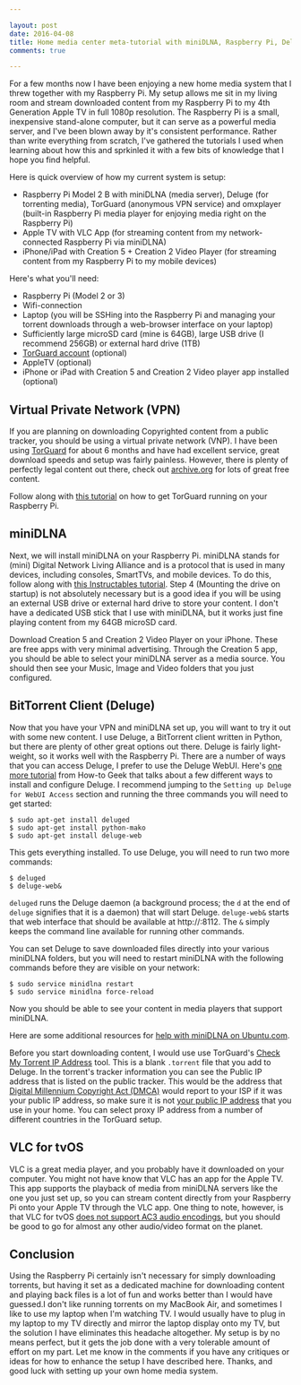 ```yaml
---

layout: post
date: 2016-04-08
title: Home media center meta-tutorial with miniDLNA, Raspberry Pi, Deluge and Apple TV
comments: true 

---
```


For a few months now I have been enjoying a new home media system that I threw together with my Raspberry Pi. My setup allows me sit in my living room and stream downloaded content from my Raspberry Pi to my 4th Generation Apple TV in full 1080p resolution. The Raspberry Pi is a small, inexpensive stand-alone computer, but it can serve as a powerful media server, and I've been blown away by it's consistent performance. Rather than write everything from scratch, I've gathered the tutorials I used when learning about how this and  sprkinled it with a few bits of knowledge that I hope you find helpful. 

Here is quick overview of how my current system is setup:

- Raspberry Pi Model 2 B with miniDLNA (media server), Deluge (for torrenting media), TorGuard (anonymous VPN service) and omxplayer (built-in Raspberry Pi media player for enjoying media right on the Raspberry Pi)
- Apple TV with VLC App (for streaming content from my network-connected Raspberry Pi via miniDLNA)
- iPhone/iPad with Creation 5 + Creation 2 Video Player (for streaming content from my Raspberry Pi to my mobile devices)

Here's what you'll need:

- Raspberry Pi (Model 2 or 3)
- Wifi-connection
- Laptop (you will be SSHing into the Raspberry Pi and managing your torrent downloads through a web-browser interface on your laptop)
- Sufficiently large microSD card (mine is 64GB), large USB drive (I recommend 256GB) or external hard drive (1TB)
- [TorGuard account](https://torguard.net/aff.php?aff=1933) (optional)
- AppleTV (optional)
- iPhone or iPad with Creation 5 and Creation 2 Video player app installed (optional)

Virtual Private Network (VPN)
---

If you are planning on downloading Copyrighted content from a public tracker, you should be using a virtual private network (VNP). I have been using [TorGuard](https://torguard.net/aff.php?aff=1933) for about 6 months and have had excellent service, great download speeds and setup was fairly painless. However, there is plenty of perfectly legal content out there, check out [archive.org](https://archive.org/index.php) for lots of great free content. 

Follow along with [this tutorial](https://torguard.net/knowledgebase.php?action=displayarticle&id=174) on how to get TorGuard running on your Raspberry Pi. 

miniDLNA
---

Next, we will install miniDLNA on your Raspberry Pi. miniDLNA stands for (mini) Digital Network Living Alliance and is a protocol that is used in many devices, including consoles, SmartTVs, and mobile devices. To do this, follow along with [this Instructables tutorial](http://www.instructables.com/id/Raspberry-Pi-Media-Server-MiniDLNA/). Step 4 (Mounting the drive on startup) is not absolutely necessary but is a good idea if you will be using an external USB drive or external hard drive to store your content. I don't have a dedicated USB stick that I use with miniDLNA, but it works just fine playing content from my 64GB microSD card. 

Download Creation 5 and Creation 2 Video Player on your iPhone. These are free apps with very minimal advertising. Through the Creation 5 app, you should be able to select your miniDLNA server as a media source. You should then see your Music, Image and Video folders that you just configured. 

BitTorrent Client (Deluge)
---

Now that you have your VPN and miniDLNA set up, you will want to try it out with some new content. I use Deluge, a BitTorrent client written in Python, but there are plenty of other great options out there. Deluge is fairly light-weight, so it works well with the Raspberry Pi. There are a number of ways that you can access Deluge, I prefer to use the Deluge WebUI. Here's [one more tutorial](http://www.howtogeek.com/142044/how-to-turn-a-raspberry-pi-into-an-always-on-bittorrent-box/) from How-to Geek that talks about a few different ways to install and configure Deluge. I recommend jumping to the `Setting up Deluge for WebUI Access` section and running the three commands you will need to get started: 

```terminal
$ sudo apt-get install deluged
$ sudo apt-get install python-mako
$ sudo apt-get install deluge-web
```
This gets everything installed. To use Deluge, you will need to run two more commands: 

```terminal 
$ deluged
$ deluge-web&
```
`deluged` runs the Deluge daemon (a background process; the `d` at the end of `deluge` signifies that it is a daemon) that will start Deluge. `deluge-web&` starts that web interface that should be available at http://<your raspberry pi ip address>:8112. The `&` simply keeps the command line available for running other commands. 

You can set Deluge to save downloaded files directly into your various miniDLNA folders, but you will need to restart miniDLNA with the following commands before they are visible on your network:

```terminal
$ sudo service minidlna restart
$ sudo service minidlna force-reload
```
Now you should be able to see your content in media players that support miniDLNA. 

Here are some additional resources for [help with miniDLNA on Ubuntu.com](https://help.ubuntu.com/community/MiniDLNA).

Before you start downloading content, I would use use TorGuard's [Check My Torrent IP Address](https://torguard.net/checkmytorrentipaddress.php) tool. This is a blank `.torrent` file that you add to Deluge. In the torrent's tracker information you can see the Public IP address that is listed on the public tracker. This would be the address that [Digital Millennium Copyright Act (DMCA)](https://en.wikipedia.org/wiki/Digital_Millennium_Copyright_Act) would report to your ISP if it was your public IP address, so make sure it is not [your public IP address](http://www.whatsmyip.org/) that you use in your home. You can select proxy IP address from a number of different countries in the TorGuard setup. 

VLC for tvOS
---

VLC is a great media player, and you probably have it downloaded on your computer. You might not have know that VLC has an app for the Apple TV. This app supports the playback of media from miniDLNA servers like the one you just set up, so you can stream content directly from your Raspberry Pi onto your Apple TV through the VLC app. One thing to note, however, is that VLC for tvOS [does not support AC3 audio encodings](https://forum.videolan.org/viewtopic.php?t=125032), but you should be good to go for almost any other audio/video format on the planet.

Conclusion
---

Using the Raspberry Pi certainly isn't necessary for simply downloading torrents, but having it set as a dedicated machine for downloading content and playing back files is a lot of fun and works better than I would have guessed.I don't like running torrents on my MacBook Air, and sometimes I like to use my laptop when I'm watching TV. I would usually have to plug in my laptop to my TV directly and mirror the laptop display onto my TV, but the solution I have eliminates this headache altogether. My setup is by no means perfect, but it gets the job done with a very tolerable amount of effort on my part. Let me know in the comments if you have any critiques or ideas for how to enhance the setup I have described here. Thanks, and good luck with setting up your own home media system.




